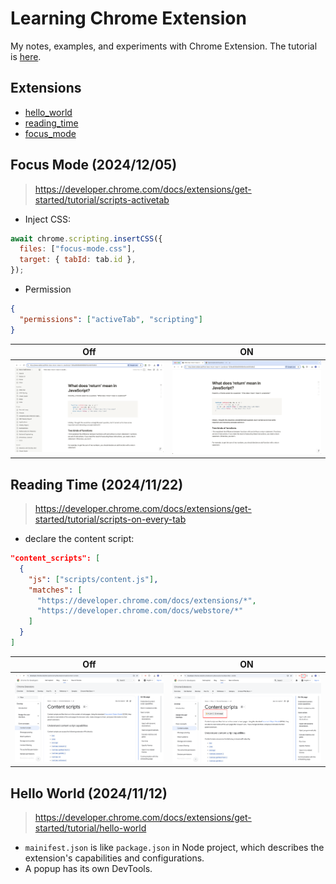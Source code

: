 # Learning Chrome Extension

My notes, examples, and experiments with Chrome Extension. The tutorial is [here](https://developer.chrome.com/docs/extensions/get-started).

## Extensions

- [hello_world](./hello_world/)
- [reading_time](./reading_time/)
- [focus_mode](./focus_mode/)

## Focus Mode (2024/12/05)

> https://developer.chrome.com/docs/extensions/get-started/tutorial/scripts-activetab

- Inject CSS:

```js
await chrome.scripting.insertCSS({
  files: ["focus-mode.css"],
  target: { tabId: tab.id },
});
```

- Permission

```json
{
  "permissions": ["activeTab", "scripting"]
}
```

| Off                          | ON                         |
| ---------------------------- | -------------------------- |
| ![off](./focus_mode/off.png) | ![on](./focus_mode/on.png) |

## Reading Time (2024/11/22)

> https://developer.chrome.com/docs/extensions/get-started/tutorial/scripts-on-every-tab

- declare the content script:

```json
"content_scripts": [
  {
    "js": ["scripts/content.js"],
    "matches": [
      "https://developer.chrome.com/docs/extensions/*",
      "https://developer.chrome.com/docs/webstore/*"
    ]
  }
]
```

| Off                            | ON                           |
| ------------------------------ | ---------------------------- |
| ![off](./reading_time/off.png) | ![on](./reading_time/on.png) |

## Hello World (2024/11/12)

> https://developer.chrome.com/docs/extensions/get-started/tutorial/hello-world

- `mainifest.json` is like `package.json` in Node project, which describes the extension's capabilities and configurations.
- A popup has its own DevTools.
